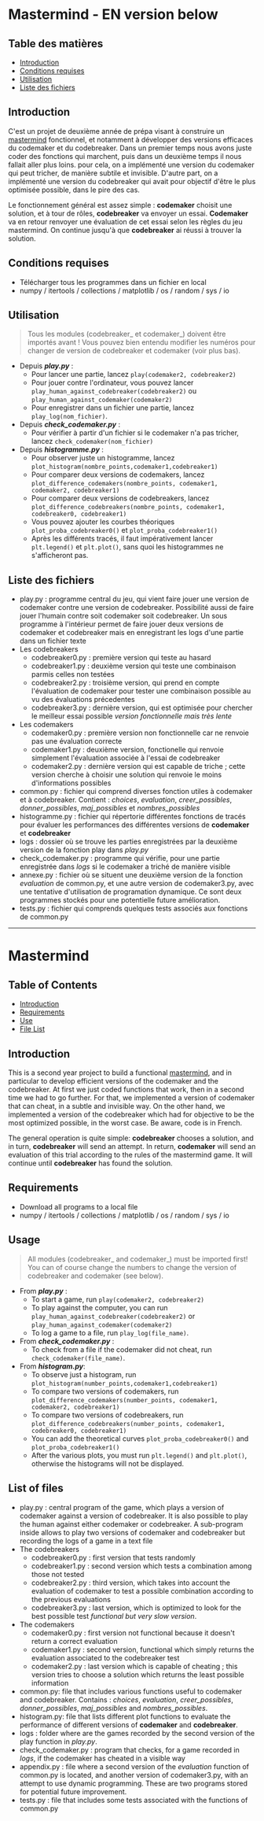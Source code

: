 # Mastermind - EN version below

## Table des matières
* [Introduction](#Introduction)
* [Conditions requises](#conditions-requises)
* [Utilisation](#Utilisation)
* [Liste des fichiers](#Liste-des-fichiers)

## Introduction
C'est un projet de deuxième année de prépa visant à construire un [mastermind](https://fr.wikipedia.org/wiki/Mastermind) fonctionnel, et notamment à développer des versions efficaces du codemaker et du codebreaker.
Dans un premier temps nous avons juste coder des fonctions qui marchent, puis dans un deuxième temps il nous fallait aller plus loins. pour cela, on a implémenté une version du codemaker qui peut tricher, de manière subtile et invisible. D'autre part, on a implémenté une version du codebreaker qui avait pour objectif d'être le plus optimisée possible, dans le pire des cas.

Le fonctionnement général est assez simple : **codemaker** choisit une solution, et à tour de rôles, **codebreaker** va envoyer un essai. **Codemaker** va en retour renvoyer une évaluation de cet essai selon les règles du jeu mastermind.
On continue jusqu'à que **codebreaker** ai réussi à trouver la solution.

## Conditions requises
+ Télécharger tous les programmes dans un fichier en local
+ numpy / itertools / collections / matplotlib / os / random / sys / io

## Utilisation
> Tous les modules (codebreaker_ et codemaker_) doivent être importés avant !
> Vous pouvez bien entendu modifier les numéros pour changer de version de codebreaker et codemaker (voir plus bas).
- Depuis ***play.py*** : 
    - Pour lancer une partie, lancez `play(codemaker2, codebreaker2)`
    - Pour jouer contre l'ordinateur, vous pouvez lancer `play_human_against_codebreaker(codebreaker2)` ou `play_human_against_codemaker(codemaker2)`
    - Pour enregistrer dans un fichier une partie, lancez `play_log(nom_fichier)`.
- Depuis ***check_codemaker.py*** :
    - Pour vérifier à partir d'un fichier si le codemaker n'a pas tricher, lancez `check_codemaker(nom_fichier)`
- Depuis ***histogramme.py*** :
    - Pour observer juste un histogramme, lancez `plot_histogram(nombre_points,codemaker1,codebreaker1)`
    - Pour comparer deux versions de codemakers, lancez `plot_difference_codemakers(nombre_points, codemaker1, codemaker2, codebreaker1)`
    - Pour comparer deux versions de codebreakers, lancez `plot_difference_codebreakers(nombre_points, codemaker1, codebreaker0, codebreaker1)`
    - Vous pouvez ajouter les courbes théoriques `plot_proba_codebreaker0()` et `plot_proba_codebreaker1()`
    - Après les différents tracés, il faut impérativement lancer `plt.legend()` et `plt.plot()`, sans quoi les histogrammes ne s'afficheront pas.


## Liste des fichiers
- play.py : programme central du jeu, qui vient faire jouer une version de codemaker contre une version de codebreaker. Possibilité aussi de faire jouer l'humain contre soit codemaker soit codebreaker. Un sous programme à l'intérieur permet de faire jouer deux versions de codemaker et codebreaker mais en enregistrant les logs d'une partie dans un fichier texte 
- Les codebreakers 
    - codebreaker0.py : première version qui teste au hasard
    - codebreaker1.py : deuxième version qui teste une combinaison parmis celles non testées
    - codebreaker2.py : troisième version, qui prend en compte l'évaluation de codemaker pour tester une combinaison possible au vu des évaluations précedentes
    - codebreaker3.py : dernière version, qui est optimisée pour chercher le meilleur essai possible *version fonctionnelle mais très lente*
- Les codemakers
    - codemaker0.py : première version non fonctionnelle car ne renvoie pas une évaluation correcte
    - codemaker1.py : deuxième version, fonctionelle qui renvoie simplement l'évaluation associée à l'essai de codebreaker
    - codemaker2.py : dernière version qui est capable de triche ; cette version cherche à choisir une solution qui renvoie le moins d'informations possibles
- common.py : fichier qui comprend diverses fonction utiles à codemaker et à codebreaker. Contient : *choices*, *evaluation*, *creer_possibles*, *donner_possibles*, *maj_possibles* et *nombres_possibles*
- histogramme.py : fichier qui répertorie différentes fonctions de tracés pour évaluer les performances des différentes versions de **codemaker** et **codebreaker**
- logs : dossier où se trouve les parties enregistrées par la deuxième version de la fonction play dans *play.py*
- check_codemaker.py : programme qui vérifie, pour une partie enregistrée dans *logs* si le codemaker a triché de manière visible
- annexe.py : fichier où se situent une deuxième version de la fonction *evaluation* de common.py, et une autre version de codemaker3.py, avec une tentative d'utilisation de programation dynamique. Ce sont deux programmes stockés pour une potentielle future amélioration.
- tests.py : fichier qui comprends quelques tests associés aux fonctions de common.py

---

# Mastermind 

## Table of Contents
* [Introduction](#Introduction)
* [Requirements](#Requirements)
* [Use](#Use)
* [File List](#File-List)

## Introduction
This is a second year project to build a functional [mastermind](https://fr.wikipedia.org/wiki/Mastermind), and in particular to develop efficient versions of the codemaker and the codebreaker.
At first we just coded functions that work, then in a second time we had to go further. For that, we implemented a version of codemaker that can cheat, in a subtle and invisible way. On the other hand, we implemented a version of the codebreaker which had for objective to be the most optimized possible, in the worst case. Be aware, code is in French.

The general operation is quite simple: **codebreaker** chooses a solution, and in turn, **codebreaker** will send an attempt. In return, **codemaker** will send an evaluation of this trial according to the rules of the mastermind game.
It will continue until **codebreaker** has found the solution.

## Requirements
+ Download all programs to a local file
+ numpy / itertools / collections / matplotlib / os / random / sys / io

## Usage
> All modules (codebreaker_ and codemaker_) must be imported first!
> You can of course change the numbers to change the version of codebreaker and codemaker (see below).
- From ***play.py*** : 
    - To start a game, run `play(codemaker2, codebreaker2)`
    - To play against the computer, you can run `play_human_against_codebreaker(codebreaker2)` or `play_human_against_codemaker(codemaker2)`
    - To log a game to a file, run `play_log(file_name)`.
- From ***check_codemaker.py*** :
    - To check from a file if the codemaker did not cheat, run `check_codemaker(file_name)`.
- From ***histogram.py***:
    - To observe just a histogram, run `plot_histogram(number_points,codemaker1,codebreaker1)`
    - To compare two versions of codemakers, run `plot_difference_codemakers(number_points, codemaker1, codemaker2, codebreaker1)`
    - To compare two versions of codebreakers, run `plot_difference_codebreakers(number_points, codemaker1, codebreaker0, codebreaker1)`
    - You can add the theoretical curves `plot_proba_codebreaker0()` and `plot_proba_codebreaker1()`
    - After the various plots, you must run `plt.legend()` and `plt.plot()`, otherwise the histograms will not be displayed.

## List of files
- play.py : central program of the game, which plays a version of codemaker against a version of codebreaker. It is also possible to play the human against either codemaker or codebreaker. A sub-program inside allows to play two versions of codemaker and codebreaker but recording the logs of a game in a text file 
- The codebreakers 
    - codebreaker0.py : first version that tests randomly
    - codebreaker1.py : second version which tests a combination among those not tested
    - codebreaker2.py : third version, which takes into account the evaluation of codemaker to test a possible combination according to the previous evaluations
    - codebreaker3.py : last version, which is optimized to look for the best possible test *functional but very slow version*.
- The codemakers
    - codemaker0.py : first version not functional because it doesn't return a correct evaluation
    - codemaker1.py : second version, functional which simply returns the evaluation associated to the codebreaker test
    - codemaker2.py : last version which is capable of cheating ; this version tries to choose a solution which returns the least possible information
- common.py: file that includes various functions useful to codemaker and codebreaker. Contains : *choices*, *evaluation*, *creer_possibles*, *donner_possibles*, *maj_possibles* and *nombres_possibles*.
- histogram.py: file that lists different plot functions to evaluate the performance of different versions of **codemaker** and **codebreaker**.
- logs : folder where are the games recorded by the second version of the play function in *play.py*.
- check_codemaker.py : program that checks, for a game recorded in *logs*, if the codemaker has cheated in a visible way
- appendix.py : file where a second version of the *evaluation* function of common.py is located, and another version of codemaker3.py, with an attempt to use dynamic programming. These are two programs stored for potential future improvement.
- tests.py : file that includes some tests associated with the functions of common.py